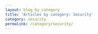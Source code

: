```yaml
---
layout: blog_by_category
title: 'Articles by category: Security'
category: security
permalink: /category/security/
---
```

